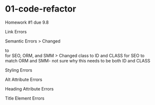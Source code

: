 # 01-code-refactor
Homework #1 due 9.8

Link Errors

Semantic Errors
    > Changed <div> to <section> for SEO, ORM, and SMM
    > Changed class to ID and CLASS for SEO to match ORM and SMM- not sure why this needs to be both ID and CLASS

Styling Errors

Alt Attribute Errors

Heading Attribute Errors

Title Element Errors